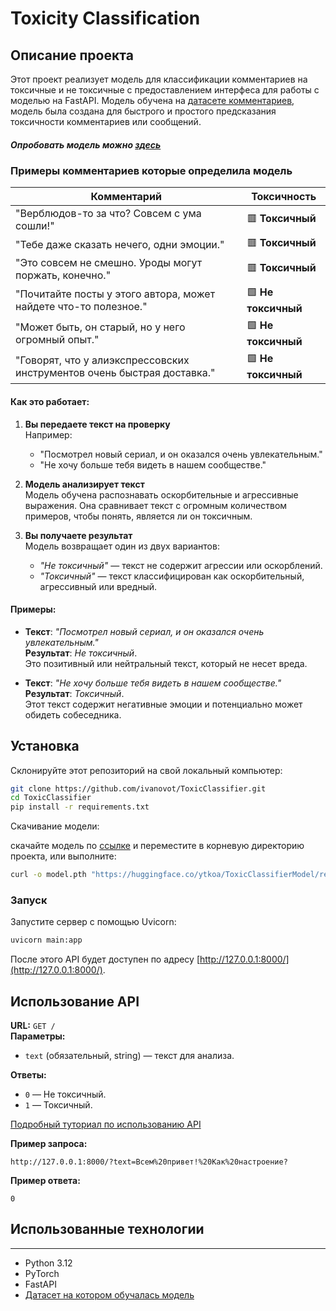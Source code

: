 # Toxicity Classification

## Описание проекта
Этот проект реализует модель для классификации комментариев на токсичные и не токсичные с предоставлением интерфеса для работы с моделью на FastAPI. Модель обучена на [датасете комментариев](https://www.kaggle.com/datasets/blackmoon/russian-language-toxic-comments), модель была создана для быстрого и простого предсказания токсичности комментариев или сообщений.

##### Опробовать модель можно [здесь](https://huggingface.co/spaces/ytkoa/RuCommensClass)

### Примеры комментариев которые определила модель

| **Комментарий**                                                                 | **Токсичность**       |
|--------------------------------------------------------------------------------|-----------------------|
| "Верблюдов-то за что? Совсем с ума сошли!"                                     | 🟥 **Токсичный**       |
| "Тебе даже сказать нечего, одни эмоции."                                       | 🟥 **Токсичный**       |
| "Это совсем не смешно. Уроды могут поржать, конечно."                          | 🟥 **Токсичный**       |
| "Почитайте посты у этого автора, может найдете что-то полезное."               | 🟩 **Не токсичный**    |
| "Может быть, он старый, но у него огромный опыт."                              | 🟩 **Не токсичный**    |
| "Говорят, что у алиэкспрессовских инструментов очень быстрая доставка."        | 🟩 **Не токсичный**    |

#### Как это работает:

1. **Вы передаете текст на проверку**  
   Например:  
   - "Посмотрел новый сериал, и он оказался очень увлекательным."  
   - "Не хочу больше тебя видеть в нашем сообществе."

2. **Модель анализирует текст**  
   Модель обучена распознавать оскорбительные и агрессивные выражения. Она сравнивает текст с огромным количеством примеров, чтобы понять, является ли он токсичным.

3. **Вы получаете результат**  
   Модель возвращает один из двух вариантов:  
   - *"Не токсичный"* — текст не содержит агрессии или оскорблений.  
   - *"Токсичный"* — текст классифицирован как оскорбительный, агрессивный или вредный.

#### Примеры:
- **Текст**: *"Посмотрел новый сериал, и он оказался очень увлекательным."*  
  **Результат**: *Не токсичный*.  
  Это позитивный или нейтральный текст, который не несет вреда.  

- **Текст**: *"Не хочу больше тебя видеть в нашем сообществе."*  
  **Результат**: *Токсичный*.  
  Этот текст содержит негативные эмоции и потенциально может обидеть собеседника. 

## Установка
Склонируйте этот репозиторий на свой локальный компьютер:

```bash
git clone https://github.com/ivanovot/ToxicClassifier.git
cd ToxicClassifier
pip install -r requirements.txt
```

Скачивание модели:

скачайте модель по [ссылке](https://huggingface.co/ytkoa/ToxicClassifierModel/resolve/main/model.pth?download=true) и переместите в корневую директорию проекта, или выполните:

```bash
curl -o model.pth "https://huggingface.co/ytkoa/ToxicClassifierModel/resolve/main/model.pth?download=true"
```

### Запуск
Запустите сервер с помощью Uvicorn:

```bash
uvicorn main:app
```

После этого API будет доступен по адресу [http://127.0.0.1:8000/](http://127.0.0.1:8000/).

## Использование API

**URL:** `GET /`  
**Параметры:**  
- `text` (обязательный, string) — текст для анализа.

**Ответы:**  
- `0` — Не токсичный.  
- `1` — Токсичный.  

[Подробный туториал по использованию API](tutorial_fastapi_commands.ipynb)

**Пример запроса:**  
```
http://127.0.0.1:8000/?text=Всем%20привет!%20Как%20настроение?
```

**Пример ответа:**  
```
0
```

## Использованные технологии
---
- Python 3.12
- PyTorch
- FastAPI
- [Датасет на котором обучалась модель](https://www.kaggle.com/datasets/blackmoon/russian-language-toxic-comments)

